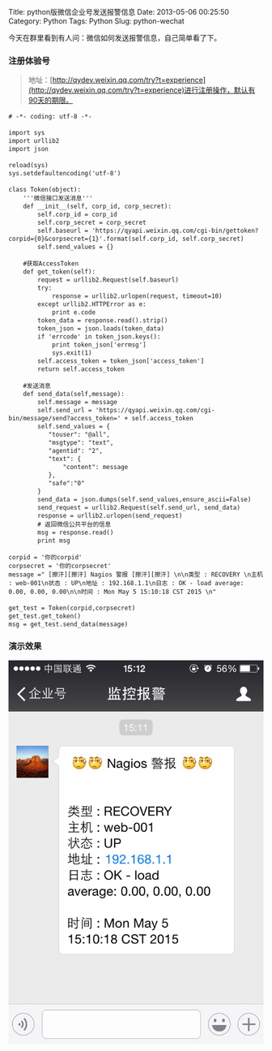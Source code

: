 Title: python版微信企业号发送报警信息
Date: 2013-05-06 00:25:50
Category: Python
Tags: Python
Slug: python-wechat


今天在群里看到有人问：微信如何发送报警信息，自己简单看了下。

### 注册体验号
> 地址：[http://qydev.weixin.qq.com/try?t=experience](http://qydev.weixin.qq.com/try?t=experience)进行注册操作，默认有90天的期限。

```
# -*- coding: utf-8 -*-

import sys
import urllib2
import json

reload(sys)
sys.setdefaultencoding('utf-8')

class Token(object):
    '''微信接口发送消息'''
    def __init__(self, corp_id, corp_secret):
        self.corp_id = corp_id
        self.corp_secret = corp_secret
        self.baseurl = 'https://qyapi.weixin.qq.com/cgi-bin/gettoken?corpid={0}&corpsecret={1}'.format(self.corp_id, self.corp_secret)
        self.send_values = {}

    #获取AccessToken
    def get_token(self):
        request = urllib2.Request(self.baseurl)
        try:
            response = urllib2.urlopen(request, timeout=10)
        except urllib2.HTTPError as e:
            print e.code
        token_data = response.read().strip()
        token_json = json.loads(token_data)
        if 'errcode' in token_json.keys():
            print token_json['errmsg']
            sys.exit(1)
        self.access_token = token_json['access_token']
        return self.access_token

    #发送消息
    def send_data(self,message):
        self.message = message
        self.send_url = 'https://qyapi.weixin.qq.com/cgi-bin/message/send?access_token=' + self.access_token
        self.send_values = {
           "touser": "@all",
           "msgtype": "text",
           "agentid": "2",
           "text": {
               "content": message
           },
           "safe":"0"
        }
        send_data = json.dumps(self.send_values,ensure_ascii=False)
        send_request = urllib2.Request(self.send_url, send_data)
        response = urllib2.urlopen(send_request)
        # 返回微信公共平台的信息
        msg = response.read()
        print msg

corpid = '你的corpid'
corpsecret = '你的corpsecret'
message =" [擦汗][擦汗] Nagios 警报 [擦汗][擦汗] \n\n类型 : RECOVERY \n主机 : web-001\n状态 : UP\n地址 : 192.168.1.1\n日志 : OK - load average: 0.00, 0.00, 0.00\n\n时间 : Mon May 5 15:10:18 CST 2015 \n"

get_test = Token(corpid,corpsecret)
get_test.get_token()
msg = get_test.send_data(message)

```

### 演示效果

![test wechat](/images/python/8931c31a-2191-11e5-af4d-8651a0f24eb4.png)
